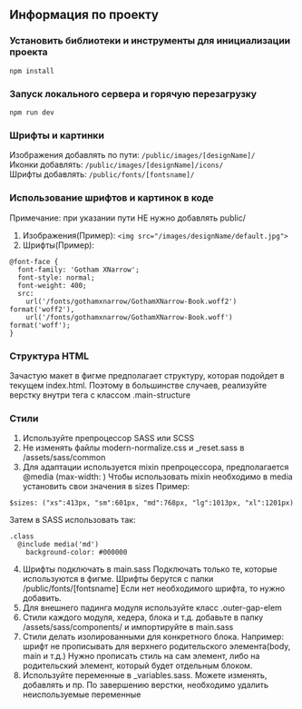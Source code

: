 ## Информация по проекту

### Установить библиотеки и инструменты для инициализации проекта
```npm install```

### Запуск локального сервера и горячую перезагрузку
```npm run dev```

### Шрифты и картинки
Изображения добавлять по пути: `/public/images/[designName]/`  
Иконки добавлять: `/public/images/[designName]/icons/`  
Шрифты добавлять: `/public/fonts/[fontsname]/`  

### Использование шрифтов и картинок в коде
Примечание: при указании пути НЕ нужно добавлять public/
1) Изображения(Пример):
```<img src="/images/designName/default.jpg">```
1) Шрифты(Пример):
```
@font-face {
  font-family: 'Gotham XNarrow';
  font-style: normal;
  font-weight: 400;
  src:
    url('/fonts/gothamxnarrow/GothamXNarrow-Book.woff2') format('woff2'),
    url('/fonts/gothamxnarrow/GothamXNarrow-Book.woff') format('woff');
}
```
### Структура HTML
Зачастую макет в фигме предполагает структуру, которая подойдет в текущем index.html. Поэтому в большинстве случаев, реализуйте верстку внутри тега с классом .main-structure

### Стили
1) Используйте препроцессор SASS или SCSS
2) Не изменять файлы modern-normalize.css и _reset.sass в /assets/sass/common
3) Для адаптации используется mixin препроцессора, предполагается @media (max-width: )
Чтобы использовать mixin необходимо в media установить свои значения в sizes
Пример:
```
$sizes: ("xs":413px, "sm":601px, "md":768px, "lg":1013px, "xl":1201px)
```
Затем в SASS использовать так:
```
.class
  @include media('md')
    background-color: #000000
```
4) Шрифты подключать в main.sass 
Подключать только те, которые используются в фигме. 
Шрифты берутся с папки /public/fonts/[fontsname]
Если нет необходимого шрифта, то нужно добавить.
5) Для внешнего падинга модуля используйте класс .outer-gap-elem
6) Стили каждого модуля, хедера, блока и т.д. добавьте в папку /assets/sass/components/ и импортируйте в main.sass
7) Стили делать изолированными для конкретного блока. 
   Например: шрифт не прописывать для верхнего родительского элемента(body, main и т.д.)
   Нужно прописать стиль на сам элемент, либо на родительский элемент, который будет отдельным блоком.
8) Используйте переменные в _variables.sass. Можете изменять, добавлять и пр.
   По завершению верстки, необходимо удалить неиспользуемые переменные